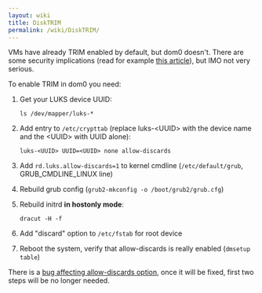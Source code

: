 ```yaml
---
layout: wiki
title: DiskTRIM
permalink: /wiki/DiskTRIM/
---
```


VMs have already TRIM enabled by default, but dom0 doesn't. There are some security implications (read for example [​this article](http://asalor.blogspot.com/2011/08/trim-dm-crypt-problems.html)), but IMO not very serious.

To enable TRIM in dom0 you need:

1.  Get your LUKS device UUID:

    ``` {.wiki}
    ls /dev/mapper/luks-*
    ```

2.  Add entry to `/etc/crypttab` (replace luks-\<UUID\> with the device name and the \<UUID\> with UUID alone):

    ``` {.wiki}
    luks-<UUID> UUID=<UUID> none allow-discards
    ```

3.  Add `rd.luks.allow-discards=1` to kernel cmdline (`/etc/default/grub`, GRUB\_CMDLINE\_LINUX line)
4.  Rebuild grub config (`grub2-mkconfig -o /boot/grub2/grub.cfg`)
5.  Rebuild initrd **in hostonly mode**:

    ``` {.wiki}
    dracut -H -f
    ```

6.  Add "discard" option to `/etc/fstab` for root device
7.  Reboot the system, verify that allow-discards is really enabled (`dmsetup table`)

There is a [​bug affecting allow-discards option](https://bugzilla.redhat.com/show_bug.cgi?id=890533), once it will be fixed, first two steps will be no longer needed.
